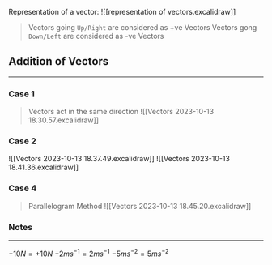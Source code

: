 Representation of a vector:
![[representation of vectors.excalidraw]]
> Vectors going `Up/Right` are considered as +ve Vectors
> Vectors gong `Down/Left` are considered as -ve Vectors

## Addition of Vectors
---
### Case 1
> Vectors act in the same direction
![[Vectors 2023-10-13 18.30.57.excalidraw]]
### Case 2
![[Vectors 2023-10-13 18.37.49.excalidraw]]
![[Vectors 2023-10-13 18.41.36.excalidraw]]
### Case 4
> Parallelogram Method
![[Vectors 2023-10-13 18.45.20.excalidraw]]
### Notes
---
$-10N = +10N$
$-2ms^{-1} = 2ms^{-1}$
$-5ms^{-2} = 5ms^{-2}$
